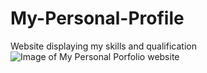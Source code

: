 # My-Personal-Profile
Website displaying my skills and qualification
![Image of My Personal Porfolio website](https://github.com/user-attachments/assets/c8a70b08-2185-47e8-85ed-a937e39517e9)
